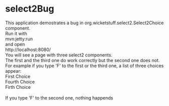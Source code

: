 # select2Bug
This application demostrates a bug in org.wicketstuff.select2.Select2Choice component.<br>
Run it with<br>
mvn:jetty:run<br>
and open<br>
http://localhost:8080/<br>
You will see a page with three select2 components.<br>
The first and the third one do work correctly but the second one does not.
<br>For example if you type 'F' to the first or the third one, a list of three choices appear:
<br>First Choice
<br>Fourth Choice
<br>Firth Choice
<br>
<br>
If you type 'F' to the second one, nothing happends

